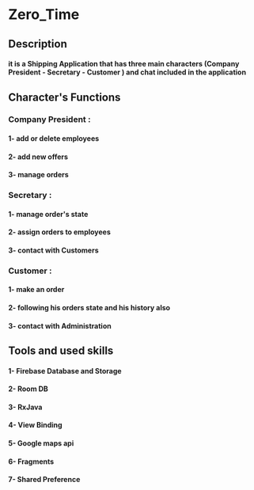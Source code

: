 # Zero_Time 

## Description
#### it is a Shipping Application that has three main characters (Company President - Secretary - Customer ) and chat included in the application

## Character's Functions
### Company President :
#### 1- add or delete employees 
#### 2- add new offers
#### 3- manage orders

### Secretary :
#### 1- manage order's state
#### 2- assign orders to employees
#### 3- contact with Customers 

### Customer :
#### 1- make an order
#### 2- following his orders state and his history also
#### 3- contact with Administration

## Tools and used skills
#### 1- Firebase Database and Storage
#### 2- Room DB
#### 3- RxJava
#### 4- View Binding
#### 5- Google maps api
#### 6- Fragments
#### 7- Shared Preference
